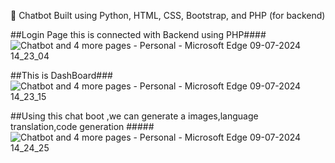 🤖 Chatbot 
Built using Python, HTML, CSS, Bootstrap, and PHP (for backend)

##Login Page this is connected with Backend using PHP####
![Chatbot and 4 more pages - Personal - Microsoft​ Edge 09-07-2024 14_23_04](https://github.com/user-attachments/assets/a3016621-eda6-4ab1-9473-d616e3c50602)

##This is DashBoard###
![Chatbot and 4 more pages - Personal - Microsoft​ Edge 09-07-2024 14_23_15](https://github.com/user-attachments/assets/3a0329c2-7e93-4b39-a3a1-1ffdb1a339a2)

##Using this chat boot ,we can generate a images,language translation,code generation #####
![Chatbot and 4 more pages - Personal - Microsoft​ Edge 09-07-2024 14_24_25](https://github.com/user-attachments/assets/1bd9e571-9be0-4348-9b02-0de669b14204)
